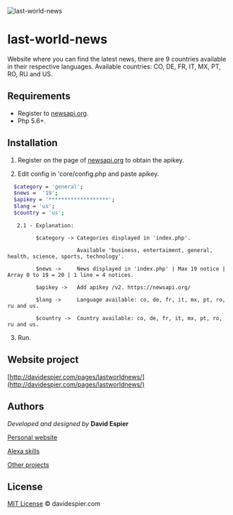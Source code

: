 ![last-world-news](http://davidespier.com/github/lwn.jpg)

# last-world-news

Website where you can find the latest news, there are 9 countries available in their respective languages.
Available countries: CO, DE, FR, IT, MX, PT, RO, RU and US.

## Requirements

- Register to [newsapi.org](https://newsapi.org/).
- Php 5.6+.


## Installation

1. Register on the page of [newsapi.org](https://newsapi.org/) to obtain the apikey.

2. Edit config in 'core/config.php and paste apikey.

```bash
  $category = 'general';
  $news =  '19';
  $apikey = '*******************';
  $lang = 'us';
  $country = 'us';
```

       2.1 - Explanation:

             $category -> Categories displayed in 'index.php'.

                          Available 'business, entertaiment, general, health, science, sports, technology'.

             $news ->     News displayed in 'index.php' | Max 19 notice | Array 0 to 19 = 20 | 1 line = 4 notices.

             $apikey ->   Add apikey /v2. https://newsapi.org/

             $lang ->     Language available: co, de, fr, it, mx, pt, ro, ru and us.

             $country ->  Country available: co, de, fr, it, mx, pt, ro, ru and us.
                     

3. Run.

## Website project

[http://davidespier.com/pages/lastworldnews/](http://davidespier.com/pages/lastworldnews/)


## Authors

 *Developed and designed by*  **David Espier**


[Personal website](https://davidespier.com)

[Alexa skills](https://www.amazon.es/s?k=davidespier&i=alexa-skills)
        
[Other projects](https://github.com/davidespier?tab=repositories)



## License


[MIT License](https://choosealicense.com/licenses/mit/) © davidespier.com
